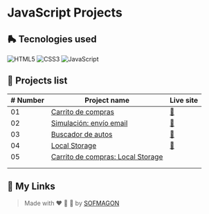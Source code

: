 # JavaScript Projects



## 🛼 Tecnologies used

![HTML5](https://img.shields.io/badge/html5-%23E34F26.svg?style=for-the-badge&logo=html5&logoColor=white) ![CSS3](https://img.shields.io/badge/css3-%231572B6.svg?style=for-the-badge&logo=css3&logoColor=white) ![JavaScript](https://img.shields.io/badge/javascript-%23F7DF1E.svg?style=for-the-badge&logo=javascript&logoColor=black)



## 🍕 Projects list

| # Number | Project name                                                 | Live site                                   |
| -------- | ------------------------------------------------------------ | ------------------------------------------- |
| 01       | [Carrito de compras](./01-carrito)                           | [🚀](https://01-carrito.netlify.app/)        |
| 02       | [Simulación: envío email](./02-enviar-email)                 | [🚀](https://02-enviar-email.netlify.app/)   |
| 03       | [Buscador de autos](./03-buscador-autos)                     | [🚀](https://03-buscador-autos.netlify.app/) |
| 04       | [Local Storage](./04-localStorage)                           | [🚀](https://04-localstorage.netlify.app/)   |
| 05       | [Carrito de compras: Local Storage](./05-carrito-localStorage) |                                             |
|          |                                                              |                                             |
|          |                                                              |                                             |



## 🌈 My Links

> Made with ❤️ 🍕 🌮 by [SOFMAGON](https://sofmagon.com)
